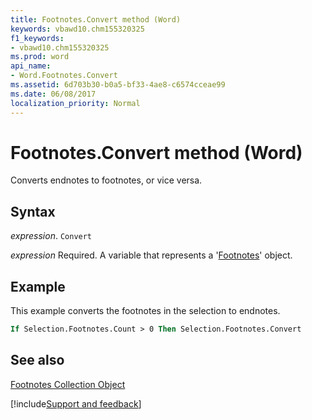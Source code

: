 ```yaml
---
title: Footnotes.Convert method (Word)
keywords: vbawd10.chm155320325
f1_keywords:
- vbawd10.chm155320325
ms.prod: word
api_name:
- Word.Footnotes.Convert
ms.assetid: 6d703b30-b0a5-bf33-4ae8-c6574cceae99
ms.date: 06/08/2017
localization_priority: Normal
---
```



# Footnotes.Convert method (Word)

Converts endnotes to footnotes, or vice versa.


## Syntax

_expression_. `Convert`

_expression_ Required. A variable that represents a '[Footnotes](Word.footnotes.md)' object.


## Example

This example converts the footnotes in the selection to endnotes.


```vb
If Selection.Footnotes.Count > 0 Then Selection.Footnotes.Convert
```


## See also


[Footnotes Collection Object](Word.footnotes.md)

[!include[Support and feedback](~/includes/feedback-boilerplate.md)]